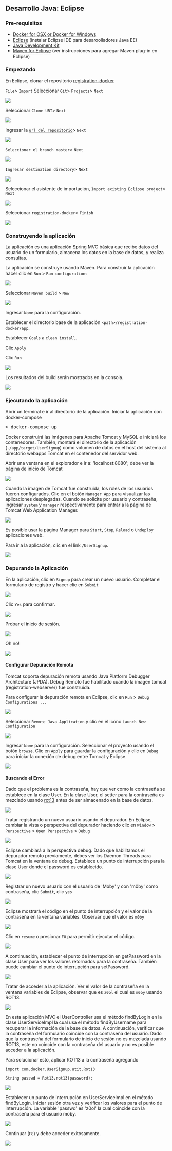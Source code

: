 ## Desarrollo Java: Eclipse

### Pre-requisitos

- [Docker for OSX or Docker for Windows](https://www.docker.com/products/docker)
- [Eclipse](http://www.eclipse.org/downloads/) (instalar Eclipse IDE para desaroolladores Java EE)
- [Java Development Kit](http://www.oracle.com/technetwork/java/javase/downloads/jdk8-downloads-2133151.html)
- [Maven for Eclipse](http://www.eclipse.org/m2e/) (ver instrucciones para agregar Maven plug-in en Eclipse)

### Empezando

En Eclipse, clonar el repositorio [registration-docker](https://github.com/spara/registration-docker.git)

`File`> `Import`
Seleccionar `Git`> `Projects`> `Next`

![](images/eclipse_git_import_repo2.png)

Seleccionar `Clone URI`> `Next`

![](images/eclipse_git_clone_uri2.png)

Ingresar la [`url del repositorio`](https://github.com/spara/registration-docker.git)> `Next`

![](images/eclipse_git_repo_uri2.png)

`Seleccionar el branch master`> `Next`

![](images/eclipse_git_select_branch2.png)

`Ingresar destination directory`> `Next`

![](images/eclipse_git_local_destination2.png)

Seleccionar el asistente de importación, `Import existing Eclipse project`> `Next`

![](images/eclipse_git_import_wizard2.png)

Seleccionar `registration-docker`> `Finish`

![](images/eclipse_git_import_project2.png)

### Construyendo la aplicación

La aplicación es una aplicación Spring MVC básica que recibe datos del usuario de un formulario, almacena los datos en la base de datos, y realiza consultas.

La aplicación se construye usando Maven. Para construir la aplicación hacer clic en `Run` > `Run configurations`

![](images/eclipse_maven_run_config3.png)

Seleccionar `Maven build` > `New`

![](images/eclipse_maven_build_new.png)

Ingresar `Name` para la configuración.

Establecer el directorio base de la aplicación `<path>/registration-docker/app`.

Establecer `Goals` a `clean install`.

Clic `Apply`

Clic `Run`

![](images/eclipse_maven_run_config_apply.png)

Los resultados del build serán mostrados en la consola.

![](images/eclipse_maven_console_build_result.png)

### Ejecutando la aplicación

Abrir un terminal e ir al directorio de la aplicación. Iniciar la aplicación con docker-compose

<pre>&gt; docker-compose up </pre>

Docker construirá las imágenes para Apache Tomcat y MySQL e iniciará los contenedores. También, montará el directorio de la aplicación (`./app/target/UserSignup`) como volumen de datos en el host del sistema al directorio webapps Tomcat en el contenedor del servidor web.

Abrir una ventana en el explorador e ir a:
'localhost:8080'; debe ver la página de inicio de Tomcat

![](images/tomcat_home3.png)

Cuando la imagen de Tomcat fue construida, los roles de los usuarios fueron configurados. Clic en el botón `Manager App` para visualizar las aplicaciones desplegadas. Cuando se solicite por usuario y contraseña, ingresar `system` y `manager` respectivamente para entrar a la página de Tomcat Web Application Manager.

![](images/tomcat_web_application_manager3.png)

Es posible usar la página Manager para `Start`, `Stop`, `Reload` o `Undeploy` aplicaciones web.

Para ir a la aplicación, clic en el link `/UserSignup`.

![](images/app_index_page3.png)

### Depurando la Aplicación

En la aplicación, clic en `Signup` para crear un nuevo usuario. Completar el formulario de registro y hacer clic en `Submit`

![](images/app_debug_signup2.png)

Clic `Yes` para confirmar.

![](images/app_debug_signup_confirm.png)

Probar el inicio de sesión.

![](images/app_debug_login2.png)

Oh no!

![](images/app_debug_login_fail2.png)

#### Configurar Depuración Remota

Tomcat soporta depuración remota usando Java Platform Debugger Architecture (JPDA). Debug Remoto fue habilitado cuando la imagen tomcat (registration-webserver) fue construida.

Para configurar la depuración remota en Eclipse, clic en `Run` > `Debug Configurations ...`

![](images/eclipse_debug_configure2.png)

Seleccionar `Remote Java Application` y clic en el icono `Launch New Configuration`

![](images/eclipse_debug_configure_new.png)

Ingresar `Name` para la configuración. Seleccionar el proyecto usando el botón `browse`. Clic en `Apply` para guardar la configuración y clic en `Debug` para iniciar la conexión de debug entre Tomcat y Eclipse.

![](images/eclipse_debug_configure_docker.png)

#### Buscando el Error

Dado que el problema es la contraseña, hay que ver como la contraseña se establece en la clase User. En la clase User, el setter para la contraseña es mezclado usando [rot13](https://en.wikipedia.org/wiki/ROT13) antes de ser almacenado en la base de datos.

![](images/eclipse_debug_User_password.png)

Tratar registrando un nuevo usuario usando el depurador. En Eclipse, cambiar la vista o perspectiva del depurador haciendo clic en `Window` > `Perspective` > `Open Perspective` > `Debug`

![](images/eclipse_debug_perspective.png)

Eclipse cambiará a la perspectiva debug. Dado que habilitamos el depurador remoto previamente, debes ver los Daemon Threads para Tomcat en la ventana de debug. Establece un punto de interrupción para la clase User donde el password es establecido.

![](images/eclipse_debug_User_breakpoint.png)

Registrar un nuevo usuario con el usuario de 'Moby' y con 'm0by' como contraseña, clic `Submit`, clic `yes`

![](images/app_register_moby2.png)

Eclipse mostrará el código en el punto de interrupción y el valor de la contraseña en la ventana variables. Observar que el valor es `m0by`

![](images/eclipse_debug_User_moby.png)

Clic en `resume` o presionar `F8` para permitir ejecutar el código.

![](images/eclipse_debug_resume.png)

A continuación, establecer el punto de interrupción en getPassword en la clase User para ver los valores retornados para la contraseña. También puede cambiar el punto de interrupción para setPassword.

![](images/eclipse_debug_User_getPassword.png)

Tratar de acceder a la aplicación. Ver el valor de la contraseña en la ventana variables de Eclipse, observar que es `z0ol` el cual es `m0by` usando ROT13.

![](images/eclipse_debug_User_show_user.png)

En esta aplicación MVC el UserController usa el método findByLogin en la clase UserServiceImpl la cual usa el método findByUsername para recuperar la información de la base de datos. A continuación, verificar que la contraseña del formulario coincide con la contraseña del usuario. Dado que la contraseña del formulario de inicio de sesión no es mezclada usando ROT13, este no coincide con la contraseña del usuario y no es posible acceder a la aplicación.

Para solucionar esto, aplicar ROT13 a la contraseña agregando

```
import com.docker.UserSignup.utit.Rot13

String passwd = Rot13.rot13(password);
```

![](images/eclipse_debug_UserServiceImpl_code.png)

Establecer un punto de interrupción en UserServiceImpl en el método findByLogin. Iniciar sesión otra vez y verificar los valores para el punto de interrupción. La variable 'passwd' es 'z0ol' la cual coincide con la contraseña para el usuario moby.

![](images/eclipse_debug_UserServiceImpl_values.png)

Continuar (`F8`) y debe acceder exitosamente.

![](images/app_debug_success.png)
